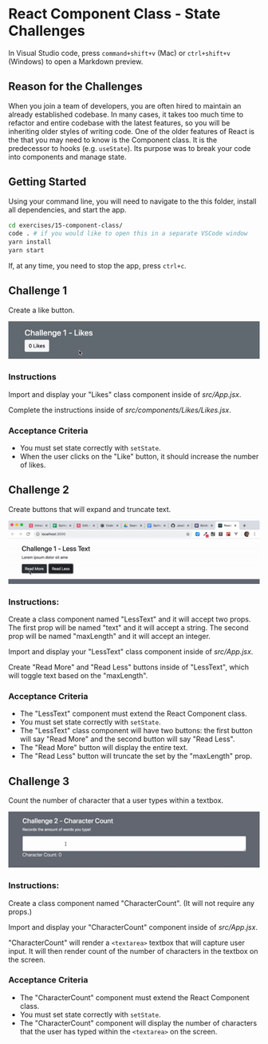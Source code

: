 # React Component Class - State Challenges

In Visual Studio code, press `command+shift+v` (Mac) or `ctrl+shift+v` (Windows) to open a Markdown preview.

## Reason for the Challenges

When you join a team of developers, you are often hired to maintain an already established codebase. In many cases, it takes too much time to refactor and entire codebase with the latest features, so you will be inheriting older styles of writing code. One of the older features of React is the that you may need to know is the Component class. It is the predecessor to hooks (e.g. `useState`). Its purpose was to break your code into components and manage state.

## Getting Started

Using your command line, you will need to navigate to the this folder, install all dependencies, and start the app.

```bash
cd exercises/15-component-class/
code . # if you would like to open this in a separate VSCode window
yarn install
yarn start
```

If, at any time, you need to stop the app, press `ctrl+c`.

## Challenge 1

Create a like button.

![](likes.gif)

### Instructions

Import and display your "Likes" class component inside of _src/App.jsx_.

Complete the instructions inside of _src/components/Likes/Likes.jsx_.

### Acceptance Criteria

- You must set state correctly with `setState`.
- When the user clicks on the "Like" button, it should increase the number of likes.

## Challenge 2

Create buttons that will expand and truncate text.

![](less-text.gif)

### Instructions:

Create a class component named "LessText" and it will accept two props. The first prop will be named "text" and it will accept a string. The second prop will be named "maxLength" and it will accept an integer.

Import and display your "LessText" class component inside of _src/App.jsx_.

Create "Read More" and "Read Less" buttons inside of "LessText", which will toggle text based on the "maxLength".

### Acceptance Criteria

- The "LessText" component must extend the React Component class.
- You must set state correctly with `setState`.
- The "LessText" class component will have two buttons: the first button will say "Read More" and the second button will say "Read Less".
- The "Read More" button will display the entire text.
- The "Read Less" button will truncate the set by the "maxLength" prop.

## Challenge 3

Count the number of character that a user types within a textbox.

![](character-count.gif)

### Instructions:

Create a class component named "CharacterCount". (It will not require any props.)

Import and display your "CharacterCount" component inside of _src/App.jsx_.

"CharacterCount" will render a `<textarea>` textbox that will capture user input. It will then render count of the number of characters in the textbox on the screen.

### Acceptance Criteria

- The "CharacterCount" component must extend the React Component class.
- You must set state correctly with `setState`.
- The "CharacterCount" component will display the number of characters that the user has typed within the `<textarea>` on the screen.
